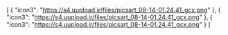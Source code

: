 [
  {
    "icon3": "https://s4.uupload.ir/files/picsart_08-14-01.24.41_gcx.png"
  },
  {
    "icon3": "https://s4.uupload.ir/files/picsart_08-14-01.24.41_gcx.png"
  },
  {
    "icon3": "https://s4.uupload.ir/files/picsart_08-14-01.24.41_gcx.png"
  }
]
